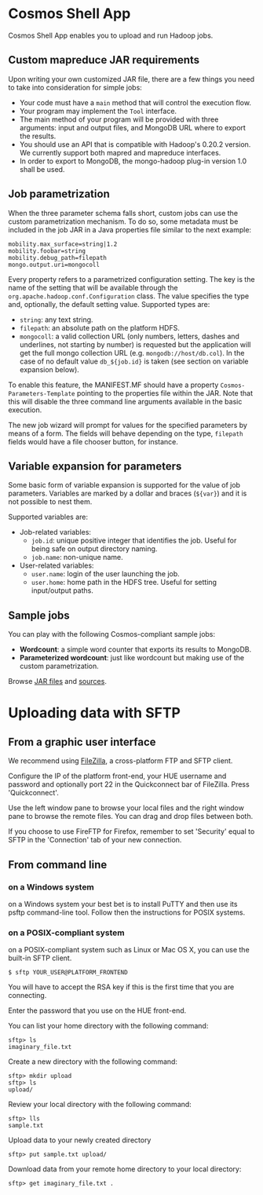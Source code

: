 Cosmos Shell App
================

Cosmos Shell App enables you to upload and run Hadoop jobs.

Custom mapreduce JAR requirements
---------------------------------

Upon writing your own customized JAR file, there are a few things you need to
take into consideration for simple jobs:

- Your code must have a `main` method that will control the execution flow.
- Your program may implement the `Tool` interface.
- The main method of your program will be provided with three arguments: input
  and output files, and MongoDB URL where to export the results.
- You should use an API that is compatible with Hadoop's 0.20.2 version. We
  currently support both mapred and mapreduce interfaces.
- In order to export to MongoDB, the mongo-hadoop plug-in version 1.0 shall be
  used.

Job parametrization
-------------------

When the three parameter schema falls short, custom jobs can use the custom
parametrization mechanism.  To do so, some metadata must be included in the
job JAR in a Java properties file similar to the next example:

    mobility.max_surface=string|1.2
    mobility.foobar=string
    mobility.debug_path=filepath
    mongo.output.uri=mongocoll

Every property refers to a parametrized configuration setting. The key is
the name of the setting that will be available through the
`org.apache.hadoop.conf.Configuration` class.  The value specifies the type
and, optionally, the default setting value.  Supported types are:

 * `string`: any text string.
 * `filepath`: an absolute path on the platform HDFS.
 * `mongocoll`: a valid collection URL (only numbers, letters, dashes and
   underlines, not starting by number) is requested but the application will
   get the full mongo collection URL (e.g. `mongodb://host/db.col`).
   In the case of no default value `db_${job.id}` is taken (see section on
   variable expansion below).

To enable this feature, the MANIFEST.MF should have a property
`Cosmos-Parameters-Template` pointing to the properties file within the JAR.
Note that this will disable the three command line arguments available in the
basic execution.

The new job wizard will prompt for values for the specified parameters by
means of a form.  The fields will behave depending on the type, `filepath`
fields would have a file chooser button, for instance.


Variable expansion for parameters
---------------------------------

Some basic form of variable expansion is supported for the value of job
parameters.  Variables are marked by a dollar and braces (`${var}`) and it is
not possible to nest them.

Supported variables are:

 * Job-related variables:
    * `job.id`: unique positive integer that identifies the job.  Useful for
      being safe on output directory naming.
    * `job.name`: non-unique name.
 * User-related variables:
    * `user.name`: login of the user launching the job.
    * `user.home`: home path in the HDFS tree. Useful for setting input/output
      paths.


Sample jobs
-----------

You can play with the following Cosmos-compliant sample jobs:

 * **Wordcount**: a simple word counter that exports its results to MongoDB.
 * **Parameterized wordcount**: just like wordcount but making use of the
   custom parametrization.

Browse <a href="/filebrowser/view/share/samples/jars" target="FileBrowser">JAR
files</a> and <a href="/filebrowser/view/share/samples/src"
target="FileBrowser">sources</a>.

Uploading data with SFTP
========================

From a graphic user interface
-----------------------------

We recommend using [FileZilla](http://filezilla-project.org/), a cross-platform
FTP and SFTP client.

Configure the IP of the platform front-end, your HUE username and password and
optionally port 22 in the Quickconnect bar of FileZilla. Press 'Quickconnect'.

Use the left window pane to browse your local files and the right window pane to
browse the remote files. You can drag and drop files between both.

If you choose to use FireFTP for Firefox, remember to set 'Security' equal to
SFTP in the 'Connection' tab of your new connection.

From command line
-----------------

### on a Windows system

on a Windows system your best bet is to install PuTTY and then use its
psftp command-line tool. Follow then the instructions for POSIX systems.

### on a POSIX-compliant system 

on a POSIX-compliant system such as Linux or Mac OS X, you can use the
built-in SFTP client.

    $ sftp YOUR_USER@PLATFORM_FRONTEND

You will have to accept the RSA key if this is the first time that you are
connecting.

Enter the password that you use on the HUE front-end.

You can list your home directory with the following command:

    sftp> ls
    imaginary_file.txt

Create a new directory with the following command:

    sftp> mkdir upload
    sftp> ls
    upload/

Review your local directory with the following command:

    sftp> lls
    sample.txt

Upload data to your newly created directory

    sftp> put sample.txt upload/

Download data from your remote home directory to your local directory:

    sftp> get imaginary_file.txt .
